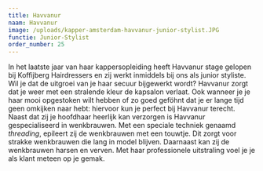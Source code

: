 ```yaml
---
title: Havvanur
naam: Havvanur
image: /uploads/kapper-amsterdam-havvanur-junior-stylist.JPG
functie: Junior-Stylist
order_number: 25
---
```


In het laatste jaar van haar kappersopleiding heeft Havvanur stage gelopen bij Koffijberg Hairdressers en zij werkt inmiddels bij ons als junior styliste. Wil je dat de uitgroei van je haar secuur bijgewerkt wordt? Havvanur zorgt dat je weer met een stralende kleur de kapsalon verlaat. Ook wanneer je je haar mooi opgestoken wilt hebben of zo goed geföhnt dat je er lange tijd geen omkijken naar hebt: hiervoor kun je perfect bij Havvanur terecht. Naast dat zij je hoofdhaar heerlijk kan verzorgen is Havvanur gespecialiseerd in wenkbrauwen. Met een speciale techniek genaamd *threading*, epileert zij de wenkbrauwen met een touwtje. Dit zorgt voor strakke wenkbrauwen die lang in model blijven. Daarnaast kan zij de wenkbrauwen harsen en verven. Met haar professionele uitstraling voel je je als klant meteen op je gemak.